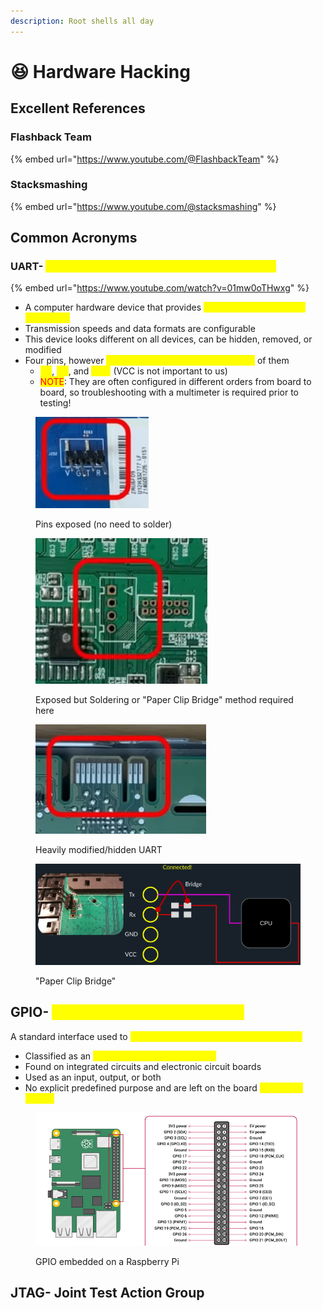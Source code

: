 ```yaml
---
description: Root shells all day
---
```


# 😆 Hardware Hacking

## Excellent References

### Flashback Team

{% embed url="https://www.youtube.com/@FlashbackTeam" %}

### Stacksmashing

{% embed url="https://www.youtube.com/@stacksmashing" %}

## Common Acronyms

### UART- <mark style="color:yellow;">Universal Asynchronous Receiver/Transmitter</mark>

{% embed url="https://www.youtube.com/watch?v=01mw0oTHwxg" %}

* A computer hardware device that provides <mark style="color:yellow;">serial communication for debugging</mark>
* Transmission speeds and data formats are configurable
* This device looks different on all devices, can be hidden, removed, or modified&#x20;
* Four pins, however <mark style="color:yellow;">we ONLY need to worry about three</mark> of them
  * <mark style="color:yellow;">RX</mark>, <mark style="color:yellow;">TX</mark>, and <mark style="color:yellow;">GND</mark> (VCC is not important to us)
  * <mark style="color:red;">NOTE</mark>: They are often configured in different orders from board to board, so troubleshooting with a multimeter is required prior to testing!

<figure><img src=".gitbook/assets/image (20).png" alt=""><figcaption><p>Pins exposed (no need to solder) </p></figcaption></figure>

<figure><img src=".gitbook/assets/image (12).png" alt=""><figcaption><p>Exposed but Soldering or "Paper Clip Bridge" method required here</p></figcaption></figure>

<figure><img src=".gitbook/assets/image (17).png" alt=""><figcaption><p>Heavily modified/hidden UART</p></figcaption></figure>

<figure><img src=".gitbook/assets/image (8).png" alt=""><figcaption><p>"Paper Clip Bridge"</p></figcaption></figure>

## GPIO- <mark style="color:yellow;">General Purpose Input/Output</mark>

A standard interface used to <mark style="color:yellow;">connect microcontrollers to other devices</mark>

* Classified as an <mark style="color:yellow;">uncommitted digital signal pin</mark>
* Found on integrated circuits and electronic circuit boards
* Used as an input, output, or both
* No explicit predefined purpose and are left on the board <mark style="color:yellow;">unused by default</mark>

<figure><img src=".gitbook/assets/image (8) (8).png" alt=""><figcaption><p>GPIO embedded on a Raspberry Pi</p></figcaption></figure>

## JTAG- Joint Test Action Group

